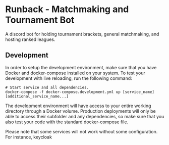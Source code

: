 # Runback - Matchmaking and Tournament Bot
A discord bot for holding tournament brackets, general matchmaking, and hosting ranked leagues.

## Development
In order to setup the development environment, make sure that you have Docker and docker-compose installed on your system.
To test your development with live reloading, run the following command:
```shell
# Start service and all dependencies.
docker-compose -f docker-compose.development.yml up [service_name] [additional_service_name...]
```
The development environment will have access to your entire working directory through a Docker volume. Production deployments will only be able to access their subfolder and any dependencies, so make sure that you also test your code with the standard docker-compose file.

Please note that some services will not work without some configuration. For instance, keycloak
